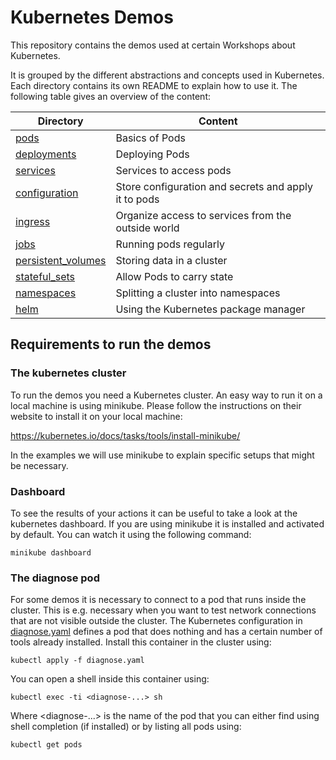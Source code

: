 # Kubernetes Demos 

This repository contains the demos used at certain Workshops about Kubernetes.

It is grouped by the different abstractions and concepts used in Kubernetes.
Each directory contains its own README to explain how to use it. 
The following table gives an overview of the content: 

| Directory                                                                    | Content                                               |
| ---------------------------------------------------------------------------- | ----------------------------------------------------- |
| [pods](pods/README.md)                                                       | Basics of Pods                                        |
| [deployments](deployments/README.md)                                         | Deploying Pods                                        |
| [services](services/README.md)                                               | Services to access pods                               |
| [configuration](configuration/README.md)                                     | Store configuration and secrets and apply it to pods  |
| [ingress](ingress/README.md)                                                 | Organize access to services from the outside world    |
| [jobs](jobs/README.md)                                                       | Running pods regularly                                |
| [persistent_volumes](persistent_volumes/README.md)                           | Storing data in a cluster                             |
| [stateful_sets](stateful_sets/README.md)                                     | Allow Pods to carry state                             |
| [namespaces](namespaces/README.md) | Splitting a cluster into namespaces |
| [helm](helm/README.md) | Using the Kubernetes package manager |

## Requirements to run the demos

### The kubernetes cluster

To run the demos you need a Kubernetes cluster. An easy way to run it on a local machine is
using minikube. Please follow the instructions on their website to install it on your local machine:

https://kubernetes.io/docs/tasks/tools/install-minikube/

In the examples we will use minikube to explain specific setups that might be necessary.

### Dashboard

To see the results of your actions it can be useful to take a look at the kubernetes dashboard. If you are using minikube
it is installed and activated by default. You can watch it using the following command:

```
minikube dashboard
``` 

### The diagnose pod

For some demos it is necessary to connect to a pod that runs inside the cluster. This is e.g. necessary when you want to test network connections that are not visible outside the cluster. The Kubernetes configuration in [diagnose.yaml](diagnose.yaml) defines a pod that does nothing and has a certain number of tools already installed. Install this container in the cluster using:

```
kubectl apply -f diagnose.yaml
```

You can open a shell inside this container using:

```
kubectl exec -ti <diagnose-...> sh
```

Where <diagnose-...> is the name of the pod that you can either find using shell completion (if installed) or by listing all pods using:

```
kubectl get pods
```
